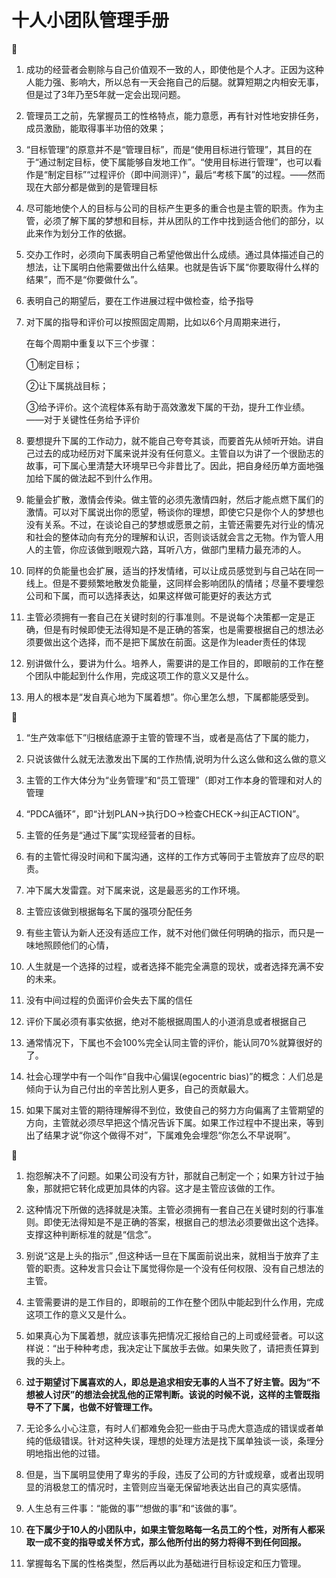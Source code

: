 # 十人小团队管理手册

🐥

1. 成功的经营者会剔除与自己价值观不一致的人，即使他是个人才。正因为这种人能力强、影响大，所以总有一天会拖自己的后腿。就算短期之内相安无事，但是过了3年乃至5年就一定会出现问题。

2. 管理员工之前，先掌握员工的性格特点，能力意愿，再有针对性地安排任务，成员激励，能取得事半功倍的效果；

3. “目标管理”的原意并不是“管理目标”，而是“使用目标进行管理”，其目的在于“通过制定目标，使下属能够自发地工作”。“使用目标进行管理”，也可以看作是“制定目标”“过程评价（即中间测评）”，最后“考核下属”的过程。——然而现在大部分都是做到的是管理目标

4. 尽可能地使个人的目标与公司的目标产生更多的重合也是主管的职责。作为主管，必须了解下属的梦想和目标，并从团队的工作中找到适合他们的部分，以此来作为划分工作的依据。

5. 交办工作时，必须向下属表明自己希望他做出什么成绩。通过具体描述自己的想法，让下属明白他需要做出什么结果。也就是告诉下属“你要取得什么样的结果”，而不是“你要做什么”。

6. 表明自己的期望后，要在工作进展过程中做检查，给予指导

7. 对下属的指导和评价可以按照固定周期，比如以6个月周期来进行，

   在每个周期中重复以下三个步骤：

   ①制定目标；

   ②让下属挑战目标；

   ③给予评价。这个流程体系有助于高效激发下属的干劲，提升工作业绩。——对于关键性任务给予评价

8. 要想提升下属的工作动力，就不能自己夸夸其谈，而要首先从倾听开始。讲自己过去的成功经历对下属来说并没有任何意义。主管自以为讲了一个很励志的故事，可下属心里清楚大环境早已今非昔比了。因此，把自身经历单方面地强加给下属的做法起不到什么作用。

9. 能量会扩散，激情会传染。做主管的必须先激情四射，然后才能点燃下属们的激情。可以对下属说出你的愿望，畅谈你的理想，即使它只是你个人的梦想也没有关系。不过，在谈论自己的梦想或愿景之前，主管还需要先对行业的情况和社会的整体动向有充分的理解和认识，否则谈话就会言之无物。作为管人用人的主管，你应该做到眼观六路，耳听八方，做部门里精力最充沛的人。

10. 同样的负能量也会扩展，适当的抒发情绪，可以让成员感觉到与自己站在同一线上。但是不要频繁地散发负能量，这同样会影响团队的情绪；尽量不要埋怨公司和下属，而可以选择表达，如果这样做可能更好的表达方式

11. 主管必须拥有一套自己在关键时刻的行事准则。不是说每个决策都一定是正确，但是有时候即使无法得知是不是正确的答案，也是需要根据自己的想法必须要做出这个选择，而不是把下属放在前面。这是作为leader责任的体现

12. 别讲做什么，要讲为什么。培养人，需要讲的是工作目的，即眼前的工作在整个团队中能起到什么作用，完成这项工作的意义又是什么。

13. 用人的根本是“发自真心地为下属着想”。你心里怎么想，下属都能感受到。

 🦊

1. “生产效率低下”归根结底源于主管的管理不当，或者是高估了下属的能力，

2. 只说该做什么就无法激发出下属的工作热情,说明为什么这么做和这么做的意义

3. 主管的工作大体分为“业务管理”和“员工管理”（即对工作本身的管理和对人的管理
4. “PDCA循环”，即“计划PLAN→执行DO→检查CHECK→纠正ACTION”。

5. 主管的任务是“通过下属”实现经营者的目标。 

6. 有的主管忙得没时间和下属沟通，这样的工作方式等同于主管放弃了应尽的职责。

7. 冲下属大发雷霆。对下属来说，这是最恶劣的工作环境。

8. 主管应该做到根据每名下属的强项分配任务
9. 有些主管认为新人还没有适应工作，就不对他们做任何明确的指示，而只是一味地照顾他们的心情，

10. 人生就是一个选择的过程，或者选择不能完全满意的现状，或者选择充满不安的未来。

11.  没有中间过程的负面评价会失去下属的信任 

12. 评价下属必须有事实依据，绝对不能根据周围人的小道消息或者根据自己 

13. 通常情况下，下属也不会100%完全认同主管的评价，能认同70%就算很好的了。

14. 社会心理学中有一个叫作“自我中心偏误(egocentric bias)”的概念：人们总是倾向于认为自己付出的辛苦比别人更多，自己的贡献最大。

15. 如果下属对主管的期待理解得不到位，致使自己的努力方向偏离了主管期望的方向，主管就必须尽早把这个情况告诉下属。如果工作过程中不提出来，等到出了结果才说“你这个做得不对”，下属难免会埋怨“你怎么不早说啊”。



  🐌

1. 抱怨解决不了问题。如果公司没有方针，那就自己制定一个；如果方针过于抽象，那就把它转化成更加具体的内容。这才是主管应该做的工作。 

2. 这种情况下所做的选择就是决策。主管必须拥有一套自己在关键时刻的行事准则。即使无法得知是不是正确的答案，根据自己的想法必须要做出这个选择。支撑这种判断标准的就是“信念”。

3. 别说“这是上头的指示” ,但这种话一旦在下属面前说出来，就相当于放弃了主管的职责。这种发言只会让下属觉得你是一个没有任何权限、没有自己想法的主管。

4. 主管需要讲的是工作目的，即眼前的工作在整个团队中能起到什么作用，完成这项工作的意义又是什么。

5. 如果真心为下属着想，就应该事先把情况汇报给自己的上司或经营者。可以这样说：“出于种种考虑，我决定让下属放手去做。如果失败了，请把责任算到我的头上。

6. **过于期望讨下属喜欢的人，即总是追求相安无事的人当不了好主管。因为“不想被人讨厌”的想法会扰乱他的正常判断。该说的时候不说，这样的主管既指导不了下属，也做不好管理工作。** 

7. 无论多么小心注意，有时人们都难免会犯一些由于马虎大意造成的错误或者单纯的低级错误。针对这种失误，理想的处理方法是找下属单独谈一谈，条理分明地指出他的过错。

8. 但是，当下属明显使用了卑劣的手段，违反了公司的方针或规章，或者出现明显的消极怠工的情况时，主管则应当毫无保留地表达出自己的真实感情。

9. 人生总有三件事：“能做的事”“想做的事”和“该做的事”。

10. **在下属少于10人的小团队中，如果主管忽略每一名员工的个性，对所有人都采取一成不变的指导或关怀方式，那么他所付出的努力将得不到任何回报。**

11. 掌握每名下属的性格类型，然后再以此为基础进行目标设定和压力管理。

 



 



